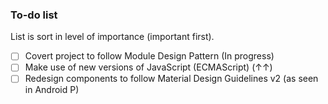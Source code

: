 ### To-do list
List is sort in level of importance (important first).

- [ ] Covert project to follow Module Design Pattern (In progress)
- [ ] Make use of new versions of JavaScript (ECMAScript) (↑↑)
- [ ] Redesign components to follow Material Design Guidelines v2 (as seen in Android P)
